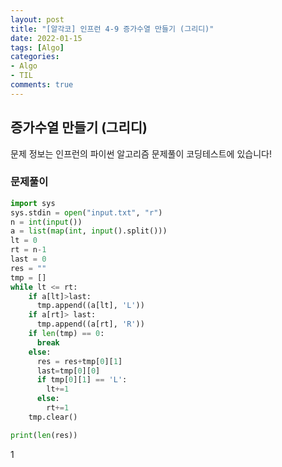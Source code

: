 ```yaml
---
layout: post
title: "[알각코] 인프런 4-9 증가수열 만들기 (그리디)"
date: 2022-01-15
tags: [Algo]
categories:
- Algo
- TIL
comments: true
---
```


## 증가수열 만들기 (그리디)

문제 정보는 인프런의 파이썬 알고리즘 문제풀이 코딩테스트에 있습니다!

### 문제풀이

```python
import sys
sys.stdin = open("input.txt", "r")
n = int(input())
a = list(map(int, input().split()))
lt = 0
rt = n-1
last = 0
res = ""
tmp = []
while lt <= rt:
    if a[lt]>last:
      tmp.append((a[lt], 'L'))
    if a[rt]> last:
      tmp.append((a[rt], 'R'))
    if len(tmp) == 0:
      break
    else:
      res = res+tmp[0][1]
      last=tmp[0][0]
      if tmp[0][1] == 'L':
        lt+=1
      else:
        rt+=1
    tmp.clear()

print(len(res))
```
1